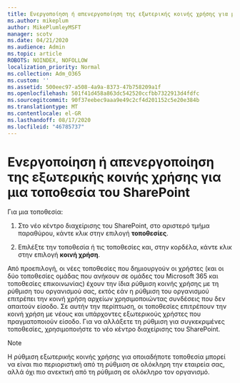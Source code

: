 ```yaml
---
title: Ενεργοποίηση ή απενεργοποίηση της εξωτερικής κοινής χρήσης για μια τοποθεσία του SharePoint
ms.author: mikeplum
author: MikePlumleyMSFT
manager: scotv
ms.date: 04/21/2020
ms.audience: Admin
ms.topic: article
ROBOTS: NOINDEX, NOFOLLOW
localization_priority: Normal
ms.collection: Adm_O365
ms.custom: ''
ms.assetid: 500eec97-a508-4a9a-8373-47b758209a1f
ms.openlocfilehash: 501f41d458a863dc542520ccfbb7322913d4fdfc
ms.sourcegitcommit: 90f37eebec9aaa9e49c2cf4d201152c5e20e384b
ms.translationtype: MT
ms.contentlocale: el-GR
ms.lasthandoff: 08/17/2020
ms.locfileid: "46785737"
---
```

# <a name="turn-external-sharing-on-or-off-for-a-sharepoint-site"></a>Ενεργοποίηση ή απενεργοποίηση της εξωτερικής κοινής χρήσης για μια τοποθεσία του SharePoint

Για μια τοποθεσία:
  
1. Στο νέο κέντρο διαχείρισης του SharePoint, στο αριστερό τμήμα παραθύρου, κάντε κλικ στην επιλογή **τοποθεσίες**.
    
2. Επιλέξτε την τοποθεσία ή τις τοποθεσίες και, στην κορδέλα, κάντε κλικ στην επιλογή **κοινή χρήση**.
    
Από προεπιλογή, οι νέες τοποθεσίες που δημιουργούν οι χρήστες (και οι δύο τοποθεσίες ομάδας που ανήκουν σε ομάδες του Microsoft 365 και τοποθεσίες επικοινωνίας) έχουν την ίδια ρύθμιση κοινής χρήσης με τη ρύθμιση του οργανισμού σας, εκτός εάν η ρύθμιση του οργανισμού επιτρέπει την κοινή χρήση αρχείων χρησιμοποιώντας συνδέσεις που δεν απαιτούν είσοδο. Σε αυτήν την περίπτωση, οι τοποθεσίες επιτρέπουν την κοινή χρήση με νέους και υπάρχοντες εξωτερικούς χρήστες που πραγματοποιούν είσοδο. Για να αλλάξετε τη ρύθμιση για συγκεκριμένες τοποθεσίες, χρησιμοποιήστε το νέο κέντρο διαχείρισης του SharePoint.
  
> [!NOTE]
> Η ρύθμιση εξωτερικής κοινής χρήσης για οποιαδήποτε τοποθεσία μπορεί να είναι πιο περιοριστική από τη ρύθμιση σε ολόκληρη την εταιρεία σας, αλλά όχι πιο ανεκτική από τη ρύθμιση σε ολόκληρο τον οργανισμό. 
  

